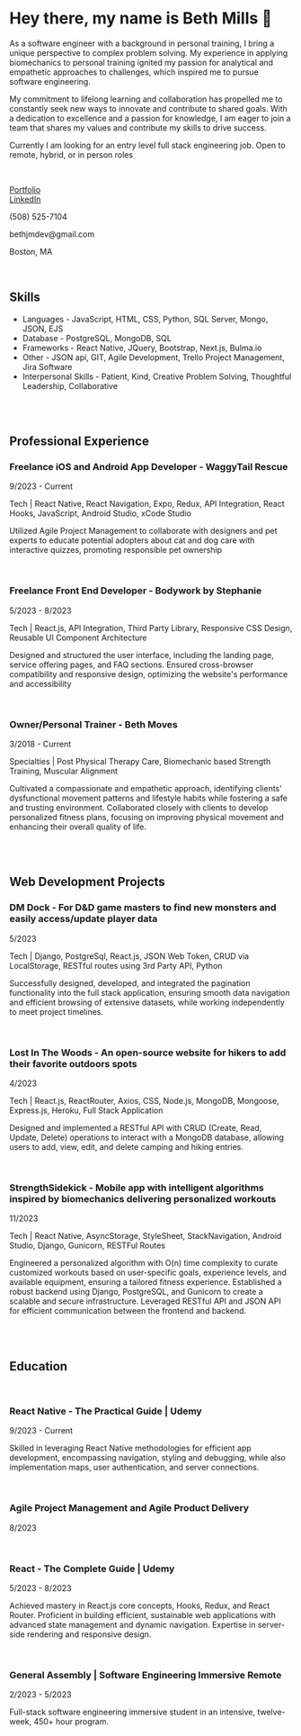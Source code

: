 <h1>Hey there, my name is Beth Mills 👋</h1>
  <p>As a software engineer with a background in personal training, I bring a unique perspective to complex problem solving. My experience in applying biomechanics to personal training ignited my passion for analytical and empathetic approaches to challenges, which inspired me to pursue software engineering.</p>
  <p>My commitment to lifelong learning and collaboration has propelled me to constantly seek new ways to innovate and contribute to shared goals. With a dedication to excellence and a passion for knowledge, I am eager to join a team that shares my values and contribute my skills to drive success.</p>
<p>Currently I am looking for an entry level full stack engineering job. Open to remote, hybrid, or in person roles</p>
 </br>
<p>
   <a href="https://bethjmdev.netlify.app/">Portfolio</a>
   </br>
      <a href="https://www.linkedin.com/in/bethmillsdev/">LinkedIn</a>
  </p>
      <p>(508) 525-7104</p>
      <p>bethjmdev@gmail.com</p>
      <p>Boston, MA</p>

  </br>
    <h2>Skills</h2>
    <ul>
      <li>Languages - JavaScript, HTML, CSS, Python, SQL Server, Mongo, JSON, EJS</li>
      <li>Database - PostgreSQL, MongoDB, SQL</li>
      <li>Frameworks - React Native, JQuery, Bootstrap, Next.js, Bulma.io</li>
      <li>Other - JSON api, GIT, Agile Development, Trello Project Management, Jira Software</li>
      <li>Interpersonal Skills - Patient, Kind, Creative Problem Solving, Thoughtful Leadership, Collaborative</li>
    </ul>
</br>
</br>
    <h2>Professional Experience</h2>
      <h3>Freelance iOS and Android App Developer - WaggyTail Rescue</h3>
      <p>9/2023 - Current</p>
      <p>Tech | React Native, React Navigation, Expo, Redux, API Integration, React Hooks, JavaScript, Android Studio, xCode Studio</p>
      <p>Utilized Agile Project Management to collaborate with designers and pet experts to educate potential adopters about cat and dog care with interactive quizzes, promoting responsible pet ownership</p>
</br>
      <h3>Freelance Front End Developer - Bodywork by Stephanie</h3>
      <p>5/2023 - 8/2023</p>
      <p>Tech | React.js, API Integration, Third Party Library, Responsive CSS Design, Reusable UI Component Architecture</p>
      <p>Designed and structured the user interface, including the landing page, service offering pages, and FAQ sections. Ensured cross-browser compatibility and responsive design, optimizing the website's performance and accessibility</p>
</br>
      <h3>Owner/Personal Trainer - Beth Moves</h3>
      <p>3/2018 - Current</p>
      <p>Specialties | Post Physical Therapy Care, Biomechanic based Strength Training, Muscular Alignment</p>
      <p>Cultivated a compassionate and empathetic approach, identifying clients' dysfunctional movement patterns and lifestyle habits while fostering a safe and trusting environment. Collaborated closely with clients to develop personalized fitness plans, focusing on improving physical movement and enhancing their overall quality of life.</p>
</br>
</br>
    <h2>Web Development Projects</h2>
      <h3>DM Dock - For D&D game masters to find new monsters and easily access/update player data</h3>
      <p>5/2023</p>
      <p>Tech | Django, PostgreSql, React.js, JSON Web Token, CRUD via LocalStorage, RESTful routes using 3rd Party API, Python</p>
      <p>Successfully designed, developed, and integrated the pagination functionality into the full stack application, ensuring smooth data navigation and efficient browsing of extensive datasets, while working independently to meet project timelines.</p>
</br>
      <h3>Lost In The Woods - An open-source website for hikers to add their favorite outdoors spots</h3>
      <p>4/2023</p>
      <p>Tech | React.js, ReactRouter, Axios, CSS, Node.js, MongoDB, Mongoose, Express.js, Heroku, Full Stack Application</p>
      <p>Designed and implemented a RESTful API with CRUD (Create, Read, Update, Delete) operations to interact with a MongoDB database, allowing users to add, view, edit, and delete camping and hiking entries.</p>
</br>
      <h3>StrengthSidekick - Mobile app with intelligent algorithms inspired by biomechanics delivering personalized workouts</h3>
      <p>11/2023</p>
      <p>Tech | React Native, AsyncStorage, StyleSheet, StackNavigation, Android Studio, Django, Gunicorn, RESTFul Routes</p>
      <p>Engineered a personalized algorithm with O(n) time complexity to curate customized workouts based on user-specific goals, experience levels, and available equipment, ensuring a tailored fitness experience. Established a robust backend using Django, PostgreSQL, and Gunicorn to create a scalable and secure infrastructure. Leveraged RESTful API and JSON API for efficient communication between the frontend and backend.</p>
</br>
</br>
    <h2>Education</h2>
    </br>
      <h3>React Native - The Practical Guide | Udemy</h3>
      <p>9/2023 - Current</p>
      <p>Skilled in leveraging React Native methodologies for efficient app development, encompassing navigation, styling and debugging, while also implementation maps, user authentication, and server connections.</p>
</br>
      <h3>Agile Project Management and Agile Product Delivery</h3>
      <p>8/2023</p>
</br>
      <h3>React - The Complete Guide | Udemy</h3>
      <p>5/2023 - 8/2023</p>
      <p>Achieved mastery in React.js core concepts, Hooks, Redux, and React Router. Proficient in building efficient, sustainable web applications with advanced state management and dynamic navigation. Expertise in server-side rendering and responsive design.</p>
</br>
      <h3>General Assembly | Software Engineering Immersive Remote</h3>
      <p>2/2023 - 5/2023</p>
      <p>Full-stack software engineering immersive student in an intensive, twelve-week, 450+ hour program.</p>


